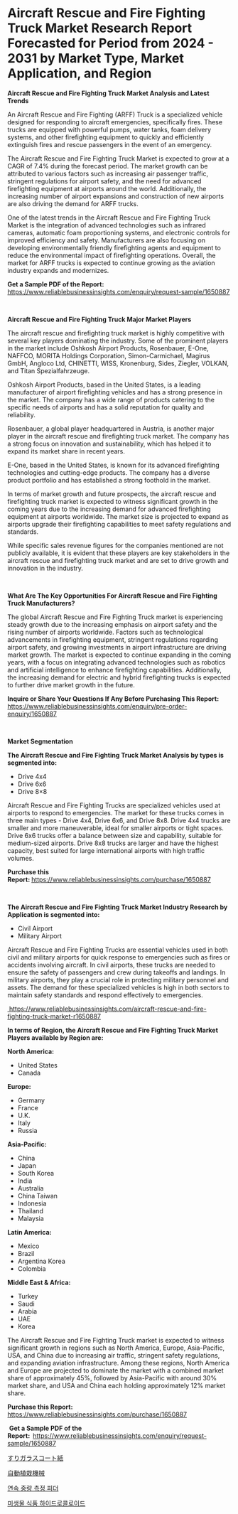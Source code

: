<p><h1>Aircraft Rescue and Fire Fighting Truck Market Research Report Forecasted for Period from 2024 -  2031 by Market Type, Market Application, and Region</h1></p><p><strong>Aircraft Rescue and Fire Fighting Truck Market Analysis and Latest Trends</strong></p>
<p><p>An Aircraft Rescue and Fire Fighting (ARFF) Truck is a specialized vehicle designed for responding to aircraft emergencies, specifically fires. These trucks are equipped with powerful pumps, water tanks, foam delivery systems, and other firefighting equipment to quickly and efficiently extinguish fires and rescue passengers in the event of an emergency.</p><p>The Aircraft Rescue and Fire Fighting Truck Market is expected to grow at a CAGR of 7.4% during the forecast period. The market growth can be attributed to various factors such as increasing air passenger traffic, stringent regulations for airport safety, and the need for advanced firefighting equipment at airports around the world. Additionally, the increasing number of airport expansions and construction of new airports are also driving the demand for ARFF trucks.</p><p>One of the latest trends in the Aircraft Rescue and Fire Fighting Truck Market is the integration of advanced technologies such as infrared cameras, automatic foam proportioning systems, and electronic controls for improved efficiency and safety. Manufacturers are also focusing on developing environmentally friendly firefighting agents and equipment to reduce the environmental impact of firefighting operations. Overall, the market for ARFF trucks is expected to continue growing as the aviation industry expands and modernizes.</p></p>
<p><strong>Get a Sample PDF of the Report:&nbsp;</strong> <a href="https://www.reliablebusinessinsights.com/enquiry/request-sample/1650887">https://www.reliablebusinessinsights.com/enquiry/request-sample/1650887</a></p>
<p>&nbsp;</p>
<p><strong>Aircraft Rescue and Fire Fighting Truck Major Market Players</strong></p>
<p><p>The aircraft rescue and firefighting truck market is highly competitive with several key players dominating the industry. Some of the prominent players in the market include Oshkosh Airport Products, Rosenbauer, E-One, NAFFCO, MORITA Holdings Corporation, Simon-Carmichael, Magirus GmbH, Angloco Ltd, CHINETTI, WISS, Kronenburg, Sides, Ziegler, VOLKAN, and Titan Spezialfahrzeuge.</p><p>Oshkosh Airport Products, based in the United States, is a leading manufacturer of airport firefighting vehicles and has a strong presence in the market. The company has a wide range of products catering to the specific needs of airports and has a solid reputation for quality and reliability.</p><p>Rosenbauer, a global player headquartered in Austria, is another major player in the aircraft rescue and firefighting truck market. The company has a strong focus on innovation and sustainability, which has helped it to expand its market share in recent years.</p><p>E-One, based in the United States, is known for its advanced firefighting technologies and cutting-edge products. The company has a diverse product portfolio and has established a strong foothold in the market.</p><p>In terms of market growth and future prospects, the aircraft rescue and firefighting truck market is expected to witness significant growth in the coming years due to the increasing demand for advanced firefighting equipment at airports worldwide. The market size is projected to expand as airports upgrade their firefighting capabilities to meet safety regulations and standards.</p><p>While specific sales revenue figures for the companies mentioned are not publicly available, it is evident that these players are key stakeholders in the aircraft rescue and firefighting truck market and are set to drive growth and innovation in the industry.</p></p>
<p>&nbsp;</p>
<p><strong>What Are The Key Opportunities For Aircraft Rescue and Fire Fighting Truck Manufacturers?</strong></p>
<p><p>The global Aircraft Rescue and Fire Fighting Truck market is experiencing steady growth due to the increasing emphasis on airport safety and the rising number of airports worldwide. Factors such as technological advancements in firefighting equipment, stringent regulations regarding airport safety, and growing investments in airport infrastructure are driving market growth. The market is expected to continue expanding in the coming years, with a focus on integrating advanced technologies such as robotics and artificial intelligence to enhance firefighting capabilities. Additionally, the increasing demand for electric and hybrid firefighting trucks is expected to further drive market growth in the future.</p></p>
<p><strong>Inquire or Share Your Questions If Any Before Purchasing This Report:</strong> <a href="https://www.reliablebusinessinsights.com/enquiry/pre-order-enquiry/1650887">https://www.reliablebusinessinsights.com/enquiry/pre-order-enquiry/1650887</a></p>
<p>&nbsp;</p>
<p><strong>Market Segmentation</strong></p>
<p><strong>The Aircraft Rescue and Fire Fighting Truck Market Analysis by types is segmented into:</strong></p>
<p><ul><li>Drive 4x4</li><li>Drive 6x6</li><li>Drive 8×8</li></ul></p>
<p><p>Aircraft Rescue and Fire Fighting Trucks are specialized vehicles used at airports to respond to emergencies. The market for these trucks comes in three main types - Drive 4x4, Drive 6x6, and Drive 8x8. Drive 4x4 trucks are smaller and more maneuverable, ideal for smaller airports or tight spaces. Drive 6x6 trucks offer a balance between size and capability, suitable for medium-sized airports. Drive 8x8 trucks are larger and have the highest capacity, best suited for large international airports with high traffic volumes.</p></p>
<p><strong>Purchase this Report:&nbsp;</strong><a href="https://www.reliablebusinessinsights.com/purchase/1650887">https://www.reliablebusinessinsights.com/purchase/1650887</a></p>
<p>&nbsp;</p>
<p><strong>The Aircraft Rescue and Fire Fighting Truck Market Industry Research by Application is segmented into:</strong></p>
<p><ul><li>Civil Airport</li><li>Military Airport</li></ul></p>
<p><p>Aircraft Rescue and Fire Fighting Trucks are essential vehicles used in both civil and military airports for quick response to emergencies such as fires or accidents involving aircraft. In civil airports, these trucks are needed to ensure the safety of passengers and crew during takeoffs and landings. In military airports, they play a crucial role in protecting military personnel and assets. The demand for these specialized vehicles is high in both sectors to maintain safety standards and respond effectively to emergencies.</p></p>
<p><a href="https://www.reliablebusinessinsights.com/aircraft-rescue-and-fire-fighting-truck-market-r1650887">&nbsp;https://www.reliablebusinessinsights.com/aircraft-rescue-and-fire-fighting-truck-market-r1650887</a></p>
<p><strong>In terms of Region, the Aircraft Rescue and Fire Fighting Truck Market Players available by Region are:</strong></p>
<p>
    <p> <strong> North America: </strong>
        <ul>
            <li>United States</li>
            <li>Canada</li>
        </ul>
        </p> 
    <p> <strong> Europe: </strong>
        <ul>
            <li>Germany</li>
            <li>France</li>
            <li>U.K.</li>
            <li>Italy</li>
            <li>Russia</li>
        </ul>
        </p> 
    <p> <strong> Asia-Pacific: </strong>
        <ul>
            <li>China</li>
            <li>Japan</li>
            <li>South Korea</li>
            <li>India</li>
            <li>Australia</li>
            <li>China Taiwan</li>
            <li>Indonesia</li>
            <li>Thailand</li>
            <li>Malaysia</li>
        </ul>
        </p> 
    <p> <strong> Latin America: </strong>
        <ul>
            <li>Mexico</li>
            <li>Brazil</li>
            <li>Argentina Korea</li>
            <li>Colombia</li>
        </ul>
        </p> 
    <p> <strong> Middle East & Africa: </strong>
        <ul>
            <li>Turkey</li>
            <li>Saudi</li>
            <li>Arabia</li>
            <li>UAE</li>
            <li>Korea</li>
        </ul>
    </p>
    </p>
<p><p>The Aircraft Rescue and Fire Fighting Truck market is expected to witness significant growth in regions such as North America, Europe, Asia-Pacific, USA, and China due to increasing air traffic, stringent safety regulations, and expanding aviation infrastructure. Among these regions, North America and Europe are projected to dominate the market with a combined market share of approximately 45%, followed by Asia-Pacific with around 30% market share, and USA and China each holding approximately 12% market share.</p></p>
<p><strong>Purchase this Report: </strong><a href="https://www.reliablebusinessinsights.com/purchase/1650887">https://www.reliablebusinessinsights.com/purchase/1650887</a></p>
<p>&nbsp;<strong>Get a Sample PDF of the Report:&nbsp;&nbsp;</strong><a href="https://www.reliablebusinessinsights.com/enquiry/request-sample/1650887">https://www.reliablebusinessinsights.com/enquiry/request-sample/1650887</a></p>
<p><strong></strong></p>
<p><p><a href="https://github.com/RodHoppe07/Market-Research-Report-List-1/blob/main/979056494558.md">すりガラスコート紙</a></p><p><a href="https://github.com/laurenreichert/Market-Research-Report-List-1/blob/main/558806994557.md">自動植栽機械</a></p><p><a href="https://github.com/AlexanderElliott1993/Market-Research-Report-List-1/blob/main/133824886188.md">연속 중량 측정 피더</a></p><p><a href="https://github.com/idcefvhkdut6/Market-Research-Report-List-2/blob/main/4902768100231.md">미생물 식품 하이드로콜로이드</a></p></p>